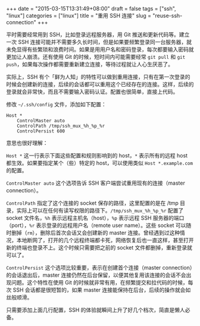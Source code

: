 +++
date = "2015-03-15T13:31:49+08:00"
draft = false
tags = ["ssh", "linux"]
categories = ["linux"]
title = "重用 SSH 连接"
slug = "reuse-ssh-connection"
+++

平时需要经常用到 SSH，比如登录远程服务器，用 Git 推送和更新代码等。建立一次 SSH 连接可能并不需要多久长时间，但是如果要频繁登录同一台服务器，就未免显得有些繁琐和浪费时间。如果是用用户名和密码登录，每次都要输入密码就更加让人崩溃。还有使用 Git 的时候，短时间内可能需要经常 `git pull` 和 `git push`，如果每次操作都需要重新建立连接，等待过程就让人心生厌恶了。

实际上，SSH 有个「鲜为人知」的特性可以做到重用连接，只有在第一次登录的时候会创建新的连接，后续的会话都可以重用这个已经存在的连接。这样，后续的登录就会非常快，而且不需要输入密码认证。配置也很简单，直接上代码。

修改 `~/.ssh/config` 文件，添加如下配置：

```sshconfig
Host *
    ControlMaster auto
    ControlPath /tmp/ssh_mux_%h_%p_%r
    ControlPersist 600
```

<!--more-->

意思也很好理解：

`Host *` 这一行表示下面这些配置和规则影响到的 host，`*` 表示所有的远程 host 都生效。如果要指定某个（些）特定的 host，可以使用类似 `Host *.example.com` 的配置。

`ControlMaster auto` 这个选项告诉 SSH 客户端尝试重用现有的连接（master connection）。

`ControlPath` 指定了这个连接的 socket 保存的路径，这里配置的是在 /tmp 目录，实际上可以在任何有读写权限的路径下。`/tmp/ssh_mux_%h_%p_%r` 配置了 socket 文件名，`%h` 表示远程主机名（host），`%p` 表示远程 SSH 服务器的端口（port），`%r` 表示登录的远程用户名（remote user name）。这些 socket 可以随时删掉（`rm`），删除后首次会话又会创建新的 master 连接。曾经遇到过这种情况，本地断网了，打开的几个远程终端都卡死，网络恢复后也一直这样，甚至打开新的终端也登录不上。这个时候只需要把之前的 socket 文件都删掉，重新登录就可以了。

`ControlPersist` 这个选项比较重要，表示在创建首个连接（master connection）的会话退出后，master 连接仍然在后台保留，以便其他复用该连接的会话不会出现问题。这个特性在使用 Git 的时候就非常有用，在频繁提交和拉代码的时候，每次 SSH 会话都是很短暂的，如果 master 连接能保持在后台，后续的操作就会如丝般顺滑。

只需要添加上面几行配置，SSH 的体验就瞬间上升了好几个档次，简直是懒人必备。

